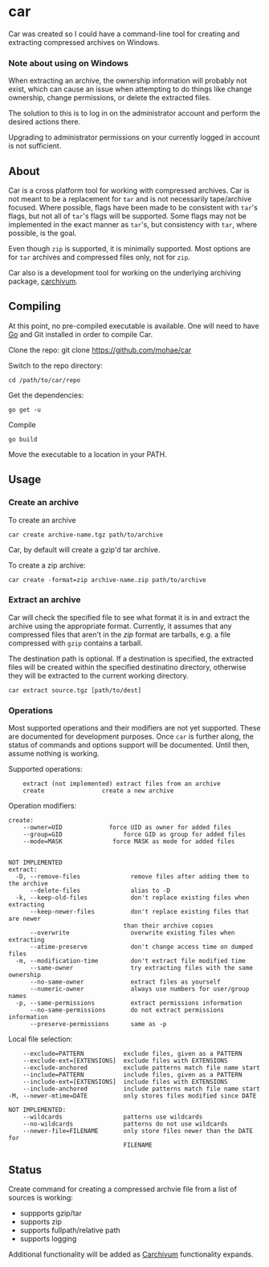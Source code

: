 car
===

Car was created so I could have a command-line tool for creating and extracting compressed archives on Windows.

### Note about using on Windows
When extracting an archive, the ownership information will probably not exist, which can cause an issue when attempting to do things like change ownership, change permissions, or delete the extracted files. 

The solution to this is to log in on the administrator account and perform the desired actions there. 

Upgrading to administrator permissions on your currently logged in account is not sufficient.

## About 
Car is a cross platform tool for working with compressed archives. Car is not meant to be a replacement for `tar` and is not necessarily tape/archive focused. Where possible, flags have been made to be consistent with `tar`'s flags, but not all of `tar`'s flags will be supported. Some flags may not be implemented in the exact manner as `tar`'s, but consistency with `tar`, where possible, is the goal.

Even though `zip` is supported, it is minimally supported. Most options are for `tar` archives and compressed files only, not for `zip`.

Car also is a development tool for working on the underlying archiving package, [carchivum](https://github.com/mohae/carchivum).

## Compiling
At this point, no pre-compiled executable is available. One will need to have [Go](https://golang.org) and Git installed in order to compile Car.

Clone the repo:
    git clone https://github.com/mohae/car

Switch to the repo directory:

    cd /path/to/car/repo

Get the dependencies:

    go get -u

Compile

    go build

Move the executable to a location in your PATH.

## Usage
### Create an archive
To create an archive

    car create archive-name.tgz path/to/archive

Car, by default will create a gzip'd tar archive.

To create a zip archive:

    car create -format=zip archive-name.zip path/to/archive

### Extract an archive
Car will check the specified file to see what format it is in and extract the archive using the appropriate format. Currently, it assumes that any compressed files that aren't in the _zip_ format are tarballs, e.g. a file compressed with `gzip` contains a tarball.

The destination path is optional. If a destination is specified, the extracted files will be created within the specified destinatino directory, otherwise they will be extracted to the current working directory.

    car extract source.tgz [path/to/dest] 

### Operations

Most supported operations and their modifiers are not yet supported. These are documented for development purposes. Once `car` is further along, the status of commands and options support will be documented. Until then, assume nothing is working. 

Supported operations:
```
    extract (not implemented) extract files from an archive
    create                create a new archive

```
Operation modifiers:

```
create:
    --owner=UID             force UID as owner for added files
    --group=GID                 force GID as group for added files
    --mode=MASK              force MASK as mode for added files


NOT IMPLEMENTED
extract:
  -D, --remove-files              remove files after adding them to the archive
      --delete-files              alias to -D
  -k, --keep-old-files            don't replace existing files when extracting
      --keep-newer-files          don't replace existing files that are newer
                                than their archive copies
      --overwrite                 overwrite existing files when extracting
      --atime-preserve            don't change access time on dumped files
  -m, --modification-time         don't extract file modified time
      --same-owner                try extracting files with the same ownership
      --no-same-owner             extract files as yourself
      --numeric-owner             always use numbers for user/group names
  -p, --same-permissions          extract permissions information
      --no-same-permissions       do not extract permissions information
      --preserve-permissions      same as -p
```
  
Local file selection:
```
    --exclude=PATTERN           exclude files, given as a PATTERN
    --exclude-ext=[EXTENSIONS]  exclude files with EXTENSIONS
    --exclude-anchored          exclude patterns match file name start
    --include=PATTERN           include files, given as a PATTERN
    --include-ext=[EXTENSIONS]  include files with EXTENSIONS
    --include-anchored          include patterns match file name start
-M, --newer-mtime=DATE          only stores files modified since DATE

NOT IMPLEMENTED:
    --wildcards                 patterns use wildcards
    --no-wildcards              patterns do not use wildcards
    --newer-file=FILENAME       only store files newer than the DATE for
                                FILENAME
```

## Status
Create command for creating a compressed archvie file from a list of sources is working:
  * suppports gzip/tar
  * supports zip
  * supports fullpath/relative path
  * supports logging

Additional functionality will be added as [Carchivum](https://github.com/mohae/carchivum) functionality expands.